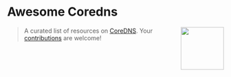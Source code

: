 # Awesome Coredns

> A curated list of resources on [CoreDNS](https://www.coredns.io/).
> [<img src="https://cncf-branding.netlify.app/img/projects/coredns/stacked/color/coredns-stacked-color.svg" align="right" width="100">](https://coredns.io)
> Your [contributions](https://github.com/mariuskimmina/awesome-coredns/blob/main/contributing.md) are welcome!
